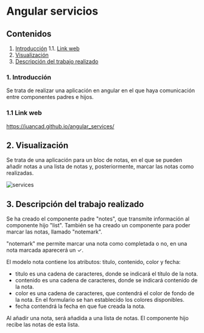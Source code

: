 # Angular servicios

## Contenidos 
1. [Introducción](#intro)
  1.1. [Link web](#link-web) 
3. [Visualización](#visualizacion)
4. [Descripción del trabajo realizado](#descripcion)

### 1. Introducción
Se trata de realizar una aplicación en angular en el que haya comunicación entre componentes padres e hijos. 

### 1.1 Link web <a name="link-web"/>
https://juancad.github.io/angular_services/

## 2. Visualización <a name="visualizacion"/>

Se trata de una aplicación para un bloc de notas, en el que se pueden añadir notas a una lista de notas y, posteriormente, marcar las notas como realizadas.

![services](https://user-images.githubusercontent.com/91132611/165403194-e832b0df-5d22-48ed-8512-beef6aaf48fa.png)

## 3. Descripción del trabajo realizado <a name="descripcion"/>

Se ha creado el componente padre "notes", que transmite información al componente hijo "list". También se ha creado un componente para poder marcar las notas, llamado "notemark".

"notemark" me permite marcar una nota como completada o no, en una nota marcada aparecerá un ✓.

El modelo nota contiene los atributos: titulo, contenido, color y fecha:
- titulo es una cadena de caracteres, donde se indicará el título de la nota.
- contenido es una cadena de caracteres, donde se indicará contenido de la nota.
- color es una cadena de caracteres, que contendrá el color de fondo de la nota. En el formulario se han establecido los colores disponibles.
- fecha contendrá la fecha en que fue creada la nota.

Al añadir una nota, será añadida a una lista de notas. El componente hijo recibe las notas de esta lista.
